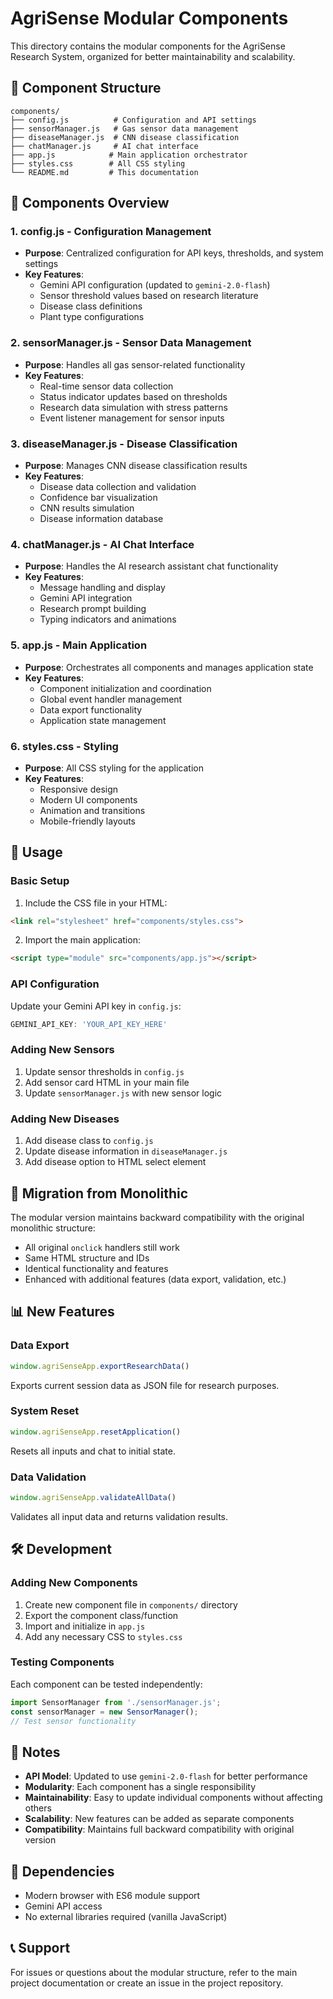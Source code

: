 # AgriSense Modular Components

This directory contains the modular components for the AgriSense Research System, organized for better maintainability and scalability.

## 📁 Component Structure

```
components/
├── config.js          # Configuration and API settings
├── sensorManager.js   # Gas sensor data management
├── diseaseManager.js  # CNN disease classification
├── chatManager.js     # AI chat interface
├── app.js            # Main application orchestrator
├── styles.css        # All CSS styling
└── README.md         # This documentation
```

## 🔧 Components Overview

### 1. **config.js** - Configuration Management
- **Purpose**: Centralized configuration for API keys, thresholds, and system settings
- **Key Features**:
  - Gemini API configuration (updated to `gemini-2.0-flash`)
  - Sensor threshold values based on research literature
  - Disease class definitions
  - Plant type configurations

### 2. **sensorManager.js** - Sensor Data Management
- **Purpose**: Handles all gas sensor-related functionality
- **Key Features**:
  - Real-time sensor data collection
  - Status indicator updates based on thresholds
  - Research data simulation with stress patterns
  - Event listener management for sensor inputs

### 3. **diseaseManager.js** - Disease Classification
- **Purpose**: Manages CNN disease classification results
- **Key Features**:
  - Disease data collection and validation
  - Confidence bar visualization
  - CNN results simulation
  - Disease information database

### 4. **chatManager.js** - AI Chat Interface
- **Purpose**: Handles the AI research assistant chat functionality
- **Key Features**:
  - Message handling and display
  - Gemini API integration
  - Research prompt building
  - Typing indicators and animations

### 5. **app.js** - Main Application
- **Purpose**: Orchestrates all components and manages application state
- **Key Features**:
  - Component initialization and coordination
  - Global event handler management
  - Data export functionality
  - Application state management

### 6. **styles.css** - Styling
- **Purpose**: All CSS styling for the application
- **Key Features**:
  - Responsive design
  - Modern UI components
  - Animation and transitions
  - Mobile-friendly layouts

## 🚀 Usage

### Basic Setup
1. Include the CSS file in your HTML:
```html
<link rel="stylesheet" href="components/styles.css">
```

2. Import the main application:
```html
<script type="module" src="components/app.js"></script>
```

### API Configuration
Update your Gemini API key in `config.js`:
```javascript
GEMINI_API_KEY: 'YOUR_API_KEY_HERE'
```

### Adding New Sensors
1. Update sensor thresholds in `config.js`
2. Add sensor card HTML in your main file
3. Update `sensorManager.js` with new sensor logic

### Adding New Diseases
1. Add disease class to `config.js`
2. Update disease information in `diseaseManager.js`
3. Add disease option to HTML select element

## 🔄 Migration from Monolithic

The modular version maintains backward compatibility with the original monolithic structure:

- All original `onclick` handlers still work
- Same HTML structure and IDs
- Identical functionality and features
- Enhanced with additional features (data export, validation, etc.)

## 📊 New Features

### Data Export
```javascript
window.agriSenseApp.exportResearchData()
```
Exports current session data as JSON file for research purposes.

### System Reset
```javascript
window.agriSenseApp.resetApplication()
```
Resets all inputs and chat to initial state.

### Data Validation
```javascript
window.agriSenseApp.validateAllData()
```
Validates all input data and returns validation results.

## 🛠️ Development

### Adding New Components
1. Create new component file in `components/` directory
2. Export the component class/function
3. Import and initialize in `app.js`
4. Add any necessary CSS to `styles.css`

### Testing Components
Each component can be tested independently:
```javascript
import SensorManager from './sensorManager.js';
const sensorManager = new SensorManager();
// Test sensor functionality
```

## 📝 Notes

- **API Model**: Updated to use `gemini-2.0-flash` for better performance
- **Modularity**: Each component has a single responsibility
- **Maintainability**: Easy to update individual components without affecting others
- **Scalability**: New features can be added as separate components
- **Compatibility**: Maintains full backward compatibility with original version

## 🔗 Dependencies

- Modern browser with ES6 module support
- Gemini API access
- No external libraries required (vanilla JavaScript)

## 📞 Support

For issues or questions about the modular structure, refer to the main project documentation or create an issue in the project repository. 